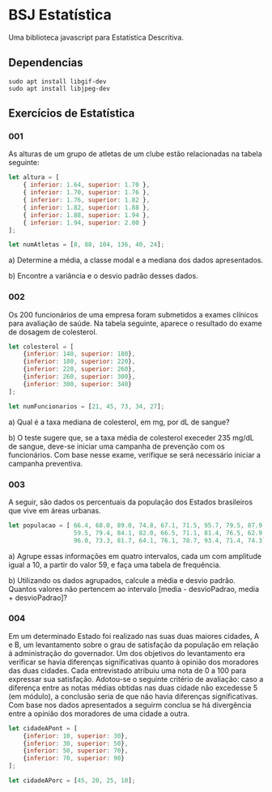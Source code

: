 # BSJ Estatística

Uma biblioteca javascript para Estatística Descritiva.

## Dependencias

```
sudo apt install libgif-dev
sudo apt install libjpeg-dev
```

## Exercícios de Estatística

### 001

As alturas de um grupo de atletas de um clube estão relacionadas na tabela seguinte:

```js
let altura = [
	{ inferior: 1.64, superior: 1.70 },
	{ inferior: 1.70, superior: 1.76 },
	{ inferior: 1.76, superior: 1.82 },
	{ inferior: 1.82, superior: 1.88 },
	{ inferior: 1.88, superior: 1.94 },
	{ inferior: 1.94, superior: 2.00 }
];

let numAtletas = [8, 88, 104, 136, 40, 24];
```

a) Determine a média, a classe modal e a mediana dos dados apresentados.

b) Encontre a variância e o desvio padrão desses dados.

### 002

Os 200 funcionários de uma empresa foram submetidos a exames clínicos para avaliação de saúde. Na tabela seguinte, aparece o resultado do exame de dosagem de colesterol.

```js
let colesterol = [
	{inferior: 140, superior: 180},
	{inferior: 180, superior: 220},
	{inferior: 220, superior: 260},
	{inferior: 260, superior: 300},
	{inferior: 300, superior: 340}
];

let numFuncionarios = [21, 45, 73, 34, 27];
```

a) Qual é a taxa mediana de colesterol, em mg, por dL de sangue?

b) O teste sugere que, se a taxa média de colesterol execeder 235 mg/dL de sangue, deve-se iniciar uma campanha de prevenção com os funcionários. Com base nesse exame, verifique se será necessário iniciar a campanha preventiva.

### 003

A seguir, são dados os percentuais da população dos Estados brasileiros que vive em áreas urbanas.

```js
let populacao = [ 66.4, 68.0, 89.0, 74.8, 67.1, 71.5, 95.7, 79.5, 87.9,
				  59.5, 79.4, 84.1, 82.0, 66.5, 71.1, 81.4, 76.5, 62.9,
				  96.0, 73.3, 81.7, 64.1, 76.1, 78.7, 93.4, 71.4, 74.3];
```

a) Agrupe essas informações em quatro intervalos, cada um com amplitude igual a 10, a partir do valor 59, e faça uma tabela de frequência.

b) Utilizando os dados agrupados, calcule a média e desvio padrão. Quantos valores não pertencem ao intervalo [media - desvioPadrao, media + desvioPadrao]?

### 004

Em um determinado Estado foi realizado nas suas duas maiores cidades, A e B, um levantamento sobre o grau de satisfação da população em relação à administração do governador. Um dos objetivos do levantamento era verificar se havia diferenças significativas quanto à opinião dos moradores das duas cidades.
Cada entrevistado atribuiu uma nota de 0 a 100 para expressar sua satisfação.
Adotou-se o seguinte critério de avaliação: caso a diferença entre as notas médias obtidas nas duas cidade não excedesse 5 (em módulo), a conclusão seria de que não havia diferenças significativas.
Com base nos dados apresentados a seguirm conclua se há divergẽncia entre a opinião dos moradores de uma cidade a outra.

```js
let cidadeAPont = [
	{inferior: 10, superior: 30},
	{inferior: 30, superior: 50},
	{inferior: 50, superior: 70},
	{inferior: 70, superior: 90}
];

let cidadeAPorc = [45, 20, 25, 10];
```

